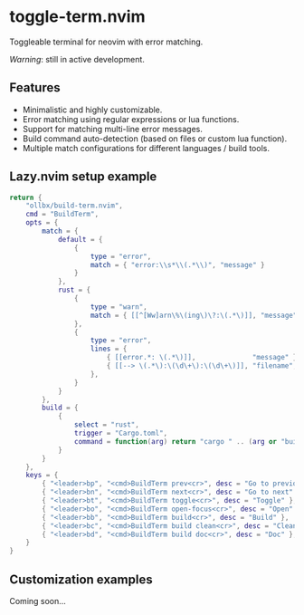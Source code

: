 # toggle-term.nvim

Toggleable terminal for neovim with error matching.

_Warning_: still in active development.

## Features

- Minimalistic and highly customizable.
- Error matching using regular expressions or lua functions.
- Support for matching multi-line error messages.
- Build command auto-detection (based on files or custom lua function).
- Multiple match configurations for different languages / build tools.

## Lazy.nvim setup example

```lua
return {
	"ollbx/build-term.nvim",
	cmd = "BuildTerm",
	opts = {
		match = {
			default = {
				{
					type = "error",
					match = { "error:\\s*\\(.*\\)", "message" }
				}
			},
			rust = {
				{
					type = "warn",
					match = { [[^[Ww]arn\%\(ing\)\?:\(.*\)]], "message" }
				},
				{
					type = "error",
					lines = {
						{ [[error.*: \(.*\)]],              "message" },
						{ [[--> \(.*\):\(\d\+\):\(\d\+\)]], "filename", "lnum", "col" }
					},
				}
			}
		},
		build = {
			{
				select = "rust",
				trigger = "Cargo.toml",
				command = function(arg) return "cargo " .. (arg or "build") end
			}
		}
	},
	keys = {
		{ "<leader>bp", "<cmd>BuildTerm prev<cr>", desc = "Go to previous" },
		{ "<leader>bn", "<cmd>BuildTerm next<cr>", desc = "Go to next" },
		{ "<leader>bt", "<cmd>BuildTerm toggle<cr>", desc = "Toggle" },
		{ "<leader>bo", "<cmd>BuildTerm open-focus<cr>", desc = "Open" },
		{ "<leader>bb", "<cmd>BuildTerm build<cr>", desc = "Build" },
		{ "<leader>bc", "<cmd>BuildTerm build clean<cr>", desc = "Clean" },
		{ "<leader>bd", "<cmd>BuildTerm build doc<cr>", desc = "Doc" },
	}
}
```

## Customization examples

Coming soon...
